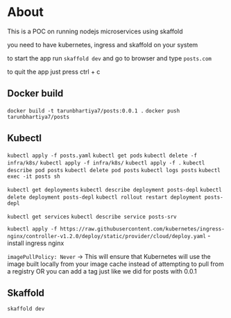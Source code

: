 # About

This is a POC on running nodejs microservices using skaffold

you need to have kubernetes, ingress and skaffold on your system

to start the app run `skaffold dev` and go to browser and type `posts.com`

to quit the app just press ctrl + c

## Docker build

`docker build -t tarunbhartiya7/posts:0.0.1 .`
`docker push tarunbhartiya7/posts`

## Kubectl

`kubectl apply -f posts.yaml`
`kubectl get pods`
`kubectl delete -f infra/k8s/`
`kubectl apply -f infra/k8s/`
`kubectl apply -f .`
`kubectl describe pod posts`
`kubectl delete pod posts`
`kubectl logs posts`
`kubectl exec -it posts sh`

`kubectl get deployments`
`kubectl describe deployment posts-depl`
`kubectl delete deployment posts-depl`
`kubectl rollout restart deployment posts-depl`

`kubectl get services`
`kubectl describe service posts-srv`

`kubectl apply -f https://raw.githubusercontent.com/kubernetes/ingress-nginx/controller-v1.2.0/deploy/static/provider/cloud/deploy.yaml` - install ingress nginx

`imagePullPolicy: Never` -> This will ensure that Kubernetes will use the image built locally from your image cache instead of attempting to pull from a registry OR you can add a tag just like we did for posts
with 0.0.1

## Skaffold

`skaffold dev`